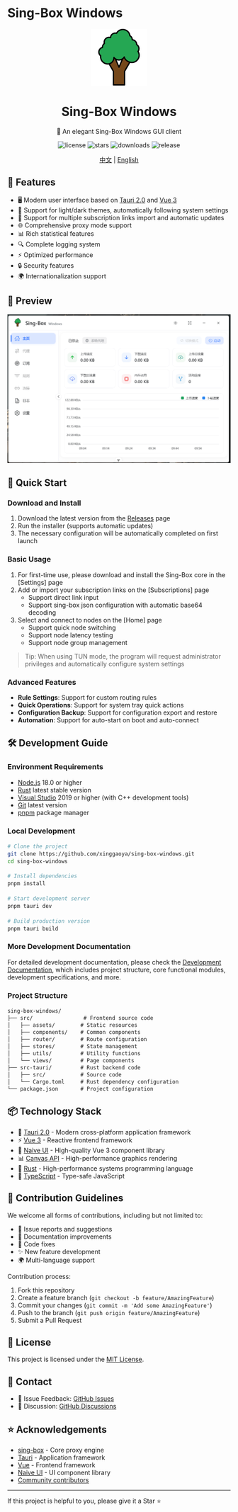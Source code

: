 # Sing-Box Windows

<div align="center">
    <img src="./src/assets/icon.png" alt="Sing-Box Windows Logo" width="128" height="128" />
    <h1>Sing-Box Windows</h1>
    <p>🚀 An elegant Sing-Box Windows GUI client</p>
    <p>
        <img src="https://img.shields.io/github/license/xinggaoya/sing-box-windows" alt="license" />
        <img src="https://img.shields.io/github/stars/xinggaoya/sing-box-windows" alt="stars" />
        <img src="https://img.shields.io/github/downloads/xinggaoya/sing-box-windows/total" alt="downloads" />
        <img src="https://img.shields.io/github/v/release/xinggaoya/sing-box-windows" alt="release" />
    </p>
    <p>
        <a href="README.zh.md">中文</a> | 
        <a href="README.md">English</a>
    </p>
</div>

## 🎯 Features

- 🖥️ Modern user interface based on [Tauri 2.0](https://tauri.app/) and [Vue 3](https://vuejs.org/)
- 🌙 Support for light/dark themes, automatically following system settings
- 🔄 Support for multiple subscription links import and automatic updates
- 🌐 Comprehensive proxy mode support
- 📊 Rich statistical features
- 🔍 Complete logging system
- ⚡ Optimized performance
- 🔒 Security features
- 🌍 Internationalization support

## 📸 Preview

<img src="./public/image.png" alt="sing-box-windows preview" width="800">

## 🚀 Quick Start

### Download and Install

1. Download the latest version from the [Releases](https://github.com/xinggaoya/sing-box-windows/releases) page
2. Run the installer (supports automatic updates)
3. The necessary configuration will be automatically completed on first launch

### Basic Usage

1. For first-time use, please download and install the Sing-Box core in the [Settings] page
2. Add or import your subscription links on the [Subscriptions] page
   - Support direct link input
   - Support sing-box json configuration with automatic base64 decoding
3. Select and connect to nodes on the [Home] page
   - Support quick node switching
   - Support node latency testing
   - Support node group management

> Tip: When using TUN mode, the program will request administrator privileges and automatically configure system settings

### Advanced Features

- **Rule Settings**: Support for custom routing rules
- **Quick Operations**: Support for system tray quick actions
- **Configuration Backup**: Support for configuration export and restore
- **Automation**: Support for auto-start on boot and auto-connect

## 🛠️ Development Guide

### Environment Requirements

- [Node.js](https://nodejs.org/) 18.0 or higher
- [Rust](https://www.rust-lang.org/) latest stable version
- [Visual Studio](https://visualstudio.microsoft.com/) 2019 or higher (with C++ development tools)
- [Git](https://git-scm.com/) latest version
- [pnpm](https://pnpm.io/) package manager

### Local Development

```bash
# Clone the project
git clone https://github.com/xinggaoya/sing-box-windows.git
cd sing-box-windows

# Install dependencies
pnpm install

# Start development server
pnpm tauri dev

# Build production version
pnpm tauri build
```

### More Development Documentation

For detailed development documentation, please check the [Development Documentation](./docs/development.md), which includes project structure, core functional modules, development specifications, and more.

### Project Structure

```
sing-box-windows/
├── src/                # Frontend source code
│   ├── assets/        # Static resources
│   ├── components/    # Common components
│   ├── router/        # Route configuration
│   ├── stores/        # State management
│   ├── utils/         # Utility functions
│   └── views/         # Page components
├── src-tauri/         # Rust backend code
│   ├── src/           # Source code
│   └── Cargo.toml     # Rust dependency configuration
└── package.json       # Project configuration
```

## 📦 Technology Stack

- 🎯 [Tauri 2.0](https://tauri.app/) - Modern cross-platform application framework
- ⚡ [Vue 3](https://vuejs.org/) - Reactive frontend framework
- 🎨 [Naive UI](https://www.naiveui.com/) - High-quality Vue 3 component library
- 📊 [Canvas API](https://developer.mozilla.org/en-US/docs/Web/API/Canvas_API) - High-performance graphics rendering
- 🦀 [Rust](https://www.rust-lang.org/) - High-performance systems programming language
- 🔧 [TypeScript](https://www.typescriptlang.org/) - Type-safe JavaScript

## 🤝 Contribution Guidelines

We welcome all forms of contributions, including but not limited to:

- 🐛 Issue reports and suggestions
- 📝 Documentation improvements
- 🔧 Code fixes
- ✨ New feature development
- 🌍 Multi-language support

Contribution process:

1. Fork this repository
2. Create a feature branch (`git checkout -b feature/AmazingFeature`)
3. Commit your changes (`git commit -m 'Add some AmazingFeature'`)
4. Push to the branch (`git push origin feature/AmazingFeature`)
5. Submit a Pull Request

## 📄 License

This project is licensed under the [MIT License](LICENSE).

## 📮 Contact

- 🐛 Issue Feedback: [GitHub Issues](https://github.com/xinggaoya/sing-box-windows/issues)
- 💬 Discussion: [GitHub Discussions](https://github.com/xinggaoya/sing-box-windows/discussions)

## ⭐ Acknowledgements

- [sing-box](https://github.com/SagerNet/sing-box) - Core proxy engine
- [Tauri](https://tauri.app/) - Application framework
- [Vue](https://vuejs.org/) - Frontend framework
- [Naive UI](https://www.naiveui.com/) - UI component library
- [Community contributors](https://github.com/xinggaoya/sing-box-windows/graphs/contributors)

---

If this project is helpful to you, please give it a Star ⭐️
